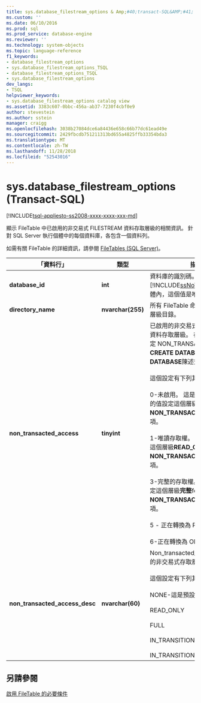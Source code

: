 ```yaml
---
title: sys.database_filestream_options & Amp;#40;transact-SQL&AMP;#41; |Microsoft Docs
ms.custom: ''
ms.date: 06/10/2016
ms.prod: sql
ms.prod_service: database-engine
ms.reviewer: ''
ms.technology: system-objects
ms.topic: language-reference
f1_keywords:
- database_filestream_options
- sys.database_filestream_options_TSQL
- database_filestream_options_TSQL
- sys.database_filestream_options
dev_langs:
- TSQL
helpviewer_keywords:
- sys.database_filestream_options catalog view
ms.assetid: 3383c607-0bbc-456a-ab37-7230f4cbf0e9
author: stevestein
ms.author: sstein
manager: craigg
ms.openlocfilehash: 3038b27084dce6a84436e658c66b77dc61ead49e
ms.sourcegitcommit: 2429fbcdb751211313bd655a4825ffb33354bda3
ms.translationtype: MT
ms.contentlocale: zh-TW
ms.lasthandoff: 11/28/2018
ms.locfileid: "52543016"
---
```

# <a name="sysdatabasefilestreamoptions-transact-sql"></a>sys.database_filestream_options (Transact-SQL)
[!INCLUDE[tsql-appliesto-ss2008-xxxx-xxxx-xxx-md](../../includes/tsql-appliesto-ss2008-xxxx-xxxx-xxx-md.md)]

  顯示 FileTable 中已啟用的非交易式 FILESTREAM 資料存取層級的相關資訊。 針對 SQL Server 執行個體中的每個資料庫，各包含一個資料列。  
  
 如需有關 FileTable 的詳細資訊，請參閱 [FileTables &#40;SQL Server&#41;](../../relational-databases/blob/filetables-sql-server.md)。  
  
  
|「資料行」|類型|描述|  
|------------|----------|-----------------|  
|**database_id**|**int**|資料庫的識別碼。 在 [!INCLUDE[ssNoVersion](../../includes/ssnoversion-md.md)] 執行個體內，這個值是唯一的。|  
|**directory_name**|**nvarchar(255)**|所有 FileTable 命名空間的資料庫層級目錄。|  
|**non_transacted_access**|**tinyint**|已啟用的非交易式 FILESTREAM 資料存取層級。 存取層級選項所設定 NON_TRANSACTED_ACCESS **CREATE DATABASE**或是**ALTER DATABASE**陳述式。<br /><br /> 這個設定有下列其中一個值：<br /><br /> 0-未啟用。 這是預設值。 所提供的值設定這個層級**OFF** for **NON_TRANSACTED_ACCESS**選項。<br /><br /> 1-唯讀存取權。 所提供的值設定這個層級**READ_ONLY** for **NON_TRANSACTED_ACCESS**選項。<br /><br /> 3-完整的存取權。 所提供的值設定這個層級**完整**for **NON_TRANSACTED_ACCESS**選項。<br /><br /> 5 - 正在轉換為 READONLY<br /><br /> 6-正在轉換為 OFF|  
|**non_transacted_access_desc**|**nvarchar(60)**|Non_transacted_access 中識別的非交易式存取層級的描述。<br /><br /> 這個設定有下列其中一個值：<br /><br /> NONE-這是預設值。<br /><br /> READ_ONLY<br /><br /> FULL<br /><br /> IN_TRANSITION_TO_READ_ONLY<br /><br /> IN_TRANSITION_TO_OFF|  
  
## <a name="see-also"></a>另請參閱  
 [啟用 FileTable 的必要條件](../../relational-databases/blob/enable-the-prerequisites-for-filetable.md)  
  
  
